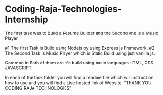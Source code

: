 # Coding-Raja-Technologies-Internship
The first task was to Build a Resume Builder and the Second one is a Music Player

#1 The first Task is Build using Nodejs by using Express js Framework.
#2 The Second Task is Music Player which is Static Build using just vanilla js.

Common in Both of them are it's build using basic languages HTML, CSS , JAVASCRIPT.

In each of the task folder you will find a readme file which will Instruct on how to use and you will find a Live hosted link of Website.
"THANK YOU CODING RAJA TECHNOLOGIES"
